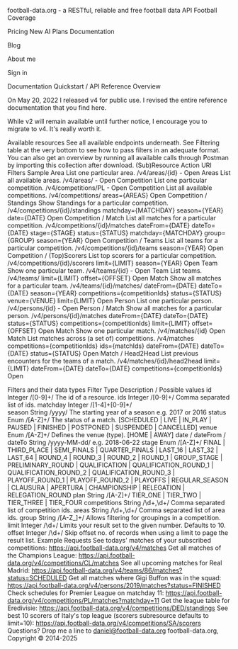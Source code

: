 football-data.org - a RESTful, reliable and free football data API
Football Coverage
 
Pricing
New AI Plans 
Documentation
 
Blog
 
About me
 
Sign in
 
Documentation
Quickstart / API Reference
Overview

On May 20, 2022 I released v4 for public use. I revised the entire reference documentation that you find here.

While v2 will remain available until further notice, I encourage you to migrate to v4. It's really worth it.


Available resources
See all available endpoints underneath. See Filtering table at the very bottom to see how to pass filters in an adequate format. You can also get an overview by running all available calls through Postman by importing this collection after download.
(Sub)Resource	Action	URI	Filters	Sample
Area	List one particular area.	/v4/areas/{id}	-	Open
Areas	List all available areas.	/v4/areas/	-	Open
Competition	List one particular competition.	/v4/competitions/PL	-	Open
Competition	List all available competitions.	/v4/competitions/	areas={AREAS}
Open
Competition / Standings	Show Standings for a particular competition.	/v4/competitions/{id}/standings	matchday={MATCHDAY}
season={YEAR}
date={DATE}	Open
Competition / Match	List all matches for a particular competition.	/v4/competitions/{id}/matches	dateFrom={DATE}
dateTo={DATE}
stage={STAGE}
status={STATUS}
matchday={MATCHDAY}
group={GROUP}
season={YEAR}	Open
Competition / Teams	List all teams for a particular competition.	/v4/competitions/{id}/teams	season={YEAR}	Open
Competition / (Top)Scorers	List top scorers for a particular competition.	/v4/competitions/{id}/scorers	limit={LIMIT}
season={YEAR}	Open
Team	Show one particular team.	/v4/teams/{id}	-	Open
Team	List teams.	/v4/teams/	limit={LIMIT}
offset={OFFSET}	Open
Match	Show all matches for a particular team.	/v4/teams/{id}/matches/	dateFrom={DATE}
dateTo={DATE}
season={YEAR}
competitions={competitionIds}
status={STATUS}
venue={VENUE}
limit={LIMIT}	Open
Person	List one particular person.	/v4/persons/{id}	-	Open
Person / Match	Show all matches for a particular person.	/v4/persons/{id}/matches	dateFrom={DATE}
dateTo={DATE}
status={STATUS}
competitions={competitionIds}
limit={LIMIT}
offset={OFFSET}	Open
Match	Show one particular match.	/v4/matches/{id}		Open
Match	List matches across (a set of) competitions.	/v4/matches	competitions={competitionIds}
ids={matchIds}
dateFrom={DATE}
dateTo={DATE}
status={STATUS}	Open
Match / Head2Head	List previous encounters for the teams of a match.	/v4/matches/{id}/head2head	limit={LIMIT}
dateFrom={DATE}
dateTo={DATE}
competitions={competitionIds}	Open

Filters and their data types
Filter	Type	Description / Possible values
id	Integer /[0-9]+/	The id of a resource.
ids	Integer /[0-9]+/	Comma separated list of ids.
matchday	Integer /[1-4]+[0-9]*/	
season	String /yyyy/	The starting year of a season e.g. 2017 or 2016
status	Enum /[A-Z]+/	The status of a match. [SCHEDULED | LIVE | IN_PLAY | PAUSED | FINISHED | POSTPONED | SUSPENDED | CANCELLED]
venue	Enum /[A-Z]+/	Defines the venue (type). [HOME | AWAY]
date / dateFrom / dateTo	String /yyyy-MM-dd/	e.g. 2018-06-22
stage	Enum /[A-Z]+/	FINAL | THIRD_PLACE | SEMI_FINALS | QUARTER_FINALS | LAST_16 | LAST_32 | LAST_64 | ROUND_4 | ROUND_3 | ROUND_2 | ROUND_1 | GROUP_STAGE | PRELIMINARY_ROUND | QUALIFICATION | QUALIFICATION_ROUND_1 | QUALIFICATION_ROUND_2 | QUALIFICATION_ROUND_3 | PLAYOFF_ROUND_1 | PLAYOFF_ROUND_2 | PLAYOFFS | REGULAR_SEASON | CLAUSURA | APERTURA | CHAMPIONSHIP | RELEGATION | RELEGATION_ROUND
plan	String /[A-Z]+/	TIER_ONE | TIER_TWO | TIER_THREE | TIER_FOUR
competitions	String /\d+,\d+/	Comma separated list of competition ids.
areas	String /\d+,\d+/	Comma separated list of area ids.
group	String /[A-Z_]+/	Allows filtering for groupings in a competition.
limit	Integer /\d+/	Limits your result set to the given number. Defaults to 10.
offset	Integer /\d+/	Skip offset no. of records when using a limit to page the result list.
Example Requests
See todays' matches of your subscribed competitions:
https://api.football-data.org/v4/matches
Get all matches of the Champions League:
https://api.football-data.org/v4/competitions/CL/matches
See all upcoming matches for Real Madrid:
https://api.football-data.org/v4/teams/86/matches?status=SCHEDULED
Get all matches where Gigi Buffon was in the squad:
https://api.football-data.org/v4/persons/2019/matches?status=FINISHED
Check schedules for Premier League on matchday 11:
https://api.football-data.org/v4/competitions/PL/matches?matchday=11
Get the league table for Eredivisie:
https://api.football-data.org/v4/competitions/DED/standings
See best 10 scorers of Italy's top league (scorers subresource defaults to limit=10):
https://api.football-data.org/v4/competitions/SA/scorers
Questions? Drop me a line to daniel@football-data.org
football-data.org, Copyright © 2014-2025